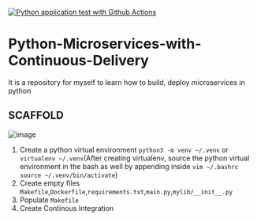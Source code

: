 [![Python application test with Github Actions](https://github.com/anshul393/Python-Microservices-with-Continuous-Delivery/actions/workflows/devops.yml/badge.svg)](https://github.com/anshul393/Python-Microservices-with-Continuous-Delivery/actions/workflows/devops.yml)

# Python-Microservices-with-Continuous-Delivery
It is a repository for myself to learn how to build, deploy microservices in python


## SCAFFOLD
![image](https://user-images.githubusercontent.com/105858846/215501354-3afb43d1-85cb-4ced-885b-aa91d9d4945e.png)

1. Create a python virtual environment `python3 -m venv ~/.venv` or `virtualenv ~/.venv`(After creating virtualenv, source the python virtual environment in the bash as well by appending inside `vim ~/.bashrc`  `source ~/.venv/bin/activate`)
2. Create empty files `Makefile`,`Dockerfile`,`requirements.txt`,`main.py`,`mylib/__init__.py`
3. Populate `Makefile`
4. Create Continous Integration
